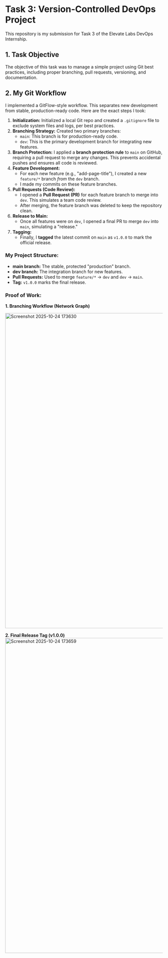 # Task 3: Version-Controlled DevOps Project

This repository is my submission for Task 3 of the Elevate Labs DevOps Internship.

## 1. Task Objective

The objective of this task was to manage a simple project using Git best practices, including proper branching, pull requests, versioning, and documentation.

## 2. My Git Workflow

I implemented a GitFlow-style workflow. This separates new development from stable, production-ready code. Here are the exact steps I took:

1.  **Initialization:** Initialized a local Git repo and created a `.gitignore` file to exclude system files and logs, per best practices.
2.  **Branching Strategy:** Created two primary branches:
    * `main`: This branch is for production-ready code.
    * `dev`: This is the primary development branch for integrating new features.
3.  **Branch Protection:** I applied a **branch protection rule** to `main` on GitHub, requiring a pull request to merge any changes. This prevents accidental pushes and ensures all code is reviewed.
4.  **Feature Development:**
    * For each new feature (e.g., "add-page-title"), I created a new `feature/*` branch *from* the `dev` branch.
    * I made my commits on these feature branches.
5.  **Pull Requests (Code Review):**
    * I opened a **Pull Request (PR)** for each feature branch to merge into `dev`. This simulates a team code review.
    * After merging, the feature branch was deleted to keep the repository clean.
6.  **Release to Main:**
    * Once all features were on `dev`, I opened a final PR to merge `dev` into `main`, simulating a "release."
7.  **Tagging:**
    * Finally, I **tagged** the latest commit on `main` as `v1.0.0` to mark the official release.

### My Project Structure:
* **main branch:** The stable, protected "production" branch.
* **dev branch:** The integration branch for new features.
* **Pull Requests:** Used to merge `feature/*` -> `dev` and `dev` -> `main`.
* **Tag:** `v1.0.0` marks the final release.

### Proof of Work:
**1. Branching Workflow (Network Graph)**

<img width="1920" height="1008" alt="Screenshot 2025-10-24 173630" src="https://github.com/user-attachments/assets/f837c741-0778-4695-95ff-a14cc4c05336" />

**2. Final Release Tag (v1.0.0)**
<img width="1920" height="1008" alt="Screenshot 2025-10-24 173659" src="https://github.com/user-attachments/assets/90915361-6ae0-4300-ad60-b60498948d7e" />

